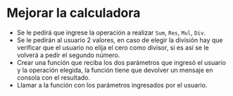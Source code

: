 # Mejorar la calculadora

- Se le pedirá que ingrese la operación a realizar `Sum`, `Res`, `Mul`, `Div`.
- Se le pedirán al usuario 2 valores, en caso de elegir la división hay que verificar que el usuario no elija el cero como divisor, si es así se le volverá a pedir el segundo número. 
- Crear una función que reciba los dos parámetros que ingresó el usuario y la operación elegida, la función tiene que devolver un mensaje en consola con el resultado.
- Llamar a la función con los parámetros ingresados por el usuario.
